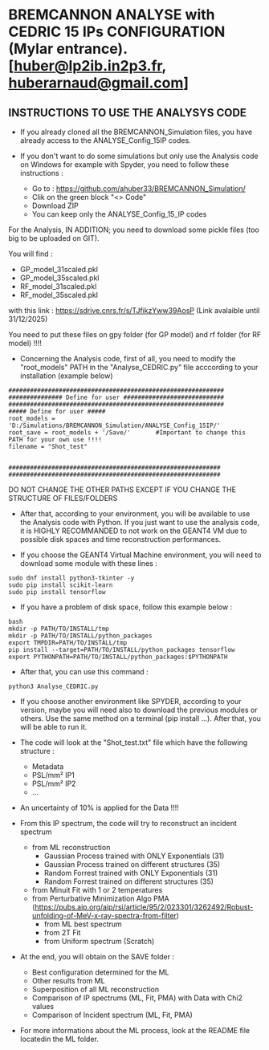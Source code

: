 # BREMCANNON ANALYSE with CEDRIC 15 IPs CONFIGURATION (Mylar entrance). [huber@lp2ib.in2p3.fr, huberarnaud@gmail.com]

## INSTRUCTIONS TO USE THE ANALYSYS CODE
- If you already cloned all the BREMCANNON_Simulation files, you have already access to the ANALYSE_Config_15IP codes.

- If you don't want to do some simulations but only use the Analysis code on Windows for example with Spyder, you need to follow these instructions :
    - Go to : https://github.com/ahuber33/BREMCANNON_Simulation/
    - Clik on the green block "<> Code"
    - Download ZIP
    - You can keep only the ANALYSE_Config_15_IP codes


For the Analysis, IN ADDITION; you need to download some pickle files (too big to be uploaded on GIT).

You will find :
- GP_model_31scaled.pkl
- GP_model_35scaled.pkl
- RF_model_31scaled.pkl
- RF_model_35scaled.pkl

with this link : https://sdrive.cnrs.fr/s/TJfikzYww39AosP  (Link avalaible until 31/12/2025)

You need to put these files on gpy folder (for GP model) and rf folder (for RF model) !!!!      
 

- Concerning the Analysis code, first of all, you need to modify the "root_models" PATH in the "Analyse_CEDRIC.py" file acccording to your installation (example below)
```
############################################################
############### Define for user ############################
############################################################
##### Define for user #####
root_models = 'D:/Simulations/BREMCANNON_Simulation/ANALYSE_Config_15IP/'
root_save = root_models + '/Save/'       #Important to change this PATH for your own use !!!!
filename = "Shot_test"


###########################################################
###########################################################
```  
DO NOT CHANGE THE OTHER PATHS EXCEPT IF YOU CHANGE THE STRUCTURE OF FILES/FOLDERS

- After that, according to your environment, you will be available to use the Analysis code with Python. If you just want to use the analysis code, it is HIGHLY RECOMMANDED to not work on the GEANT4 VM due to possible disk spaces and time reconstruction performances.

- If you choose the GEANT4 Virtual Machine environment, you will need to download some module with these lines :
```
sudo dnf install python3-tkinter -y
sudo pip install scikit-learn
sudo pip install tensorflow
```  
- If you have a problem of disk space, follow this example below :
```
bash
mkdir -p PATH/TO/INSTALL/tmp
mkdir -p PATH/TO/INSTALL/python_packages
export TMPDIR=PATH/TO/INSTALL/tmp
pip install --target=PATH/TO/INSTALL/python_packages tensorflow
export PYTHONPATH=PATH/TO/INSTALL/python_packages:$PYTHONPATH
```

- After that, you can use this command :
```
python3 Analyse_CEDRIC.py
```  

- If you choose another environment like SPYDER, according to your version, maybe you will need also to download the previous modules or others. Use the same method on a terminal (pip install ...). After that, you will be able to run it.

- The code will look at the "Shot_test.txt" file which have the following structure :
    - Metadata
    - PSL/mm² IP1
    - PSL/mm² IP2
    - ...

- An uncertainty of 10% is applied for the Data !!!! 

- From this IP spectrum, the code will try to reconstruct an incident spectrum 
    - from ML reconstruction
        - Gaussian Process trained with ONLY Exponentials (31)
        - Gaussian Process trained on different structures (35)
        - Random Forrest trained with ONLY Exponentials (31)
        - Random Forrest trained on different structures (35)
    - from Minuit Fit with 1 or 2 temperatures
    - from Perturbative Minimization Algo PMA (https://pubs.aip.org/aip/rsi/article/95/2/023301/3262492/Robust-unfolding-of-MeV-x-ray-spectra-from-filter)
        - from ML best spectrum
        - from 2T Fit
        - from Uniform spectrum (Scratch)

- At the end, you will obtain on the SAVE folder :
    - Best configuration determined for the ML
    - Other results from ML
    - Superposition of all ML reconstruction
    - Comparison of IP spectrums (ML, Fit, PMA) with Data with Chi2 values
    - Comparison of Incident spectrum (ML, Fit, PMA) 

- For more informations about the ML process, look at the README file locatedin the ML folder.